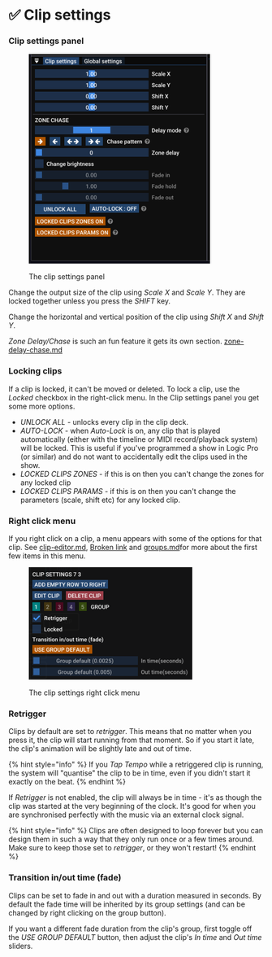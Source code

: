 # ✅ Clip settings

### Clip settings panel

<figure><img src="../.gitbook/assets/clip-settings-clip-settings-panel" alt="" width="357"><figcaption><p>The clip settings panel</p></figcaption></figure>

Change the output size of the clip using _Scale X_ and _Scale Y_. They are locked together unless you press the _SHIFT_ key.&#x20;

Change the horizontal and vertical position of the clip using _Shift X_ and _Shift Y_.

_Zone Delay/Chase_ is such an fun feature it gets its own section. [zone-delay-chase.md](zone-delay-chase.md "mention")

### Locking clips

If a clip is locked, it can't be moved or deleted. To lock a clip, use the _Locked_ checkbox in the right-click menu. In the Clip settings panel you get some more options.

* _UNLOCK ALL -_ unlocks every clip in the clip deck.&#x20;
* _AUTO-LOCK_ - when _Auto-Lock_ is on, any clip that is played automatically (either with the timeline or MIDI record/playback system) will be locked. This is useful if you've programmed a show in Logic Pro (or similar) and do not want to accidentally edit the clips used in the show.&#x20;
* _LOCKED CLIPS ZONES_ - if this is on then you can't change the zones for any locked clip
* _LOCKED CLIPS PARAMS_ - if this is on then you can't change the parameters (scale, shift etc) for any locked clip.&#x20;

### Right click menu

If you right click on a clip, a menu appears with some of the options for that clip. See [clip-editor.md](../designing-content/clip-editor.md "mention"), [Broken link](broken-reference "mention") and [groups.md](groups.md "mention")for more about the first few items in this menu.&#x20;

<figure><img src="../.gitbook/assets/Screenshot 2025-01-14 at 11.22.48.png" alt="" width="322"><figcaption><p>The clip settings right click menu</p></figcaption></figure>

### Retrigger

Clips by default are set to _retrigger_. This means that no matter when you press it, the clip will start running from that moment. So if you start it late, the clip's animation will be slightly late and out of time. &#x20;

{% hint style="info" %}
If you _Tap Tempo_ while a retriggered clip is running, the system will "quantise" the clip to be in time, even if you didn't start it exactly on the beat.&#x20;
{% endhint %}

If _Retrigger_ is not enabled, the clip will always be in time - it's as though the clip was started at the very beginning of the clock. It's good for when you are synchronised perfectly with the music via an external clock signal. &#x20;

{% hint style="info" %}
Clips are often designed to loop forever but you can design them in such a way that they only run once or a few times around. Make sure to keep those set to _retrigger_, or they won't restart!
{% endhint %}



### Transition in/out time (fade)

Clips can be set to fade in and out with a duration measured in seconds. By default the fade time will be inherited by its group settings (and can be changed by right clicking on the group button).&#x20;

If you want a different fade duration from the clip's group, first toggle off the _USE GROUP DEFAULT_ button, then adjust the clip's _In time_ and _Out time_ sliders.&#x20;





